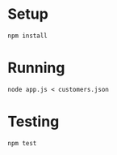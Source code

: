 # Setup

```
npm install
```

# Running

```
node app.js < customers.json
```

# Testing

```
npm test
```
